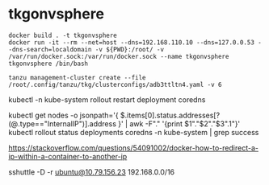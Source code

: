 # tkgonvsphere



```
docker build . -t tkgonvsphere
docker run -it --rm --net=host --dns=192.168.110.10 --dns=127.0.0.53 --dns-search=localdomain -v ${PWD}:/root/ -v /var/run/docker.sock:/var/run/docker.sock --name tkgonvsphere tkgonvsphere /bin/bash 
```


```
tanzu management-cluster create --file /root/.config/tanzu/tkg/clusterconfigs/adb3ttltn4.yaml -v 6
```



kubectl -n kube-system rollout restart deployment coredns


kubectl get nodes -o jsonpath='{ $.items[0].status.addresses[?(@.type=="InternalIP")].address }' | awk -F"." '{print $1"."$2"."$3".1"}'
kubectl rollout status deployments coredns -n kube-system | grep success

https://stackoverflow.com/questions/54091002/docker-how-to-redirect-a-ip-within-a-container-to-another-ip

sshuttle -D -r ubuntu@10.79.156.23 192.168.0.0/16